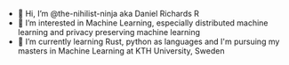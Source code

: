 - 👋 Hi, I’m @the-nihilist-ninja aka Daniel Richards R
- 👀 I’m interested in Machine Learning, especially distributed machine learning and privacy preserving machine learning
- 🌱 I’m currently learning Rust, python as languages and I'm pursuing my masters in Machine Learning at KTH University, Sweden

<!---
the-nihilist-ninja/the-nihilist-ninja is a ✨ special ✨ repository because its `README.md` (this file) appears on your GitHub profile.
You can click the Preview link to take a look at your changes.
--->
